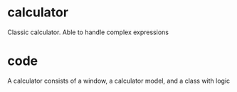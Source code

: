 # сalculator
Classic calculator. Able to handle complex expressions 

# сode 
A calculator consists of a window, a calculator model, and a class with logic 

